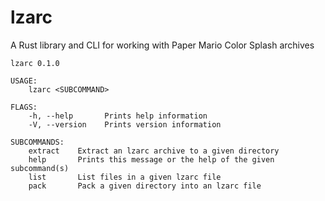 # lzarc
A Rust library and CLI for working with Paper Mario Color Splash archives

```
lzarc 0.1.0

USAGE:
    lzarc <SUBCOMMAND>

FLAGS:
    -h, --help       Prints help information
    -V, --version    Prints version information

SUBCOMMANDS:
    extract    Extract an lzarc archive to a given directory
    help       Prints this message or the help of the given subcommand(s)
    list       List files in a given lzarc file
    pack       Pack a given directory into an lzarc file
```
